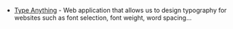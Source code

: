 - [Type Anything](https://app.typeanything.io/?ref=usniemvuilaptrinh) - Web application that allows us to design typography for websites such as font selection, font weight, word spacing…
